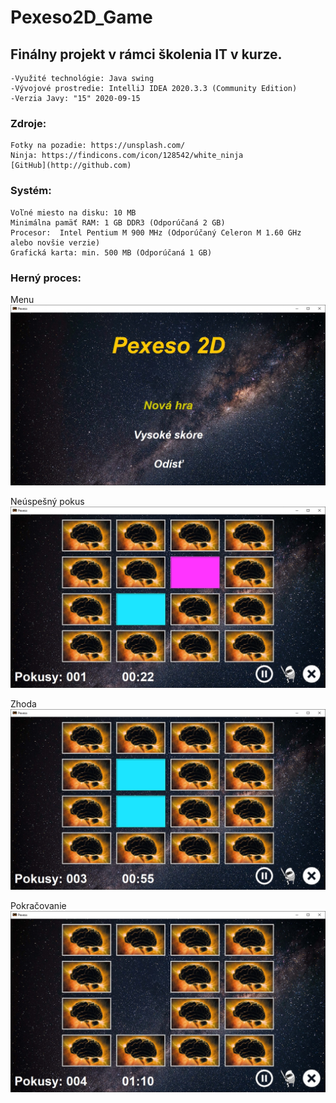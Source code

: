 # Pexeso2D_Game

## Finálny projekt v rámci školenia IT v kurze. 
    -Využité technológie: Java swing
    -Vývojové prostredie: IntelliJ IDEA 2020.3.3 (Community Edition)
    -Verzia Javy: "15" 2020-09-15

### Zdroje:
    Fotky na pozadie: https://unsplash.com/ 
    Ninja: https://findicons.com/icon/128542/white_ninja
    [GitHub](http://github.com)
    
### Systém:
    Voľné miesto na disku: 10 MB
    Minimálna pamäť RAM: 1 GB DDR3 (Odporúčaná 2 GB)
    Procesor:  Intel Pentium M 900 MHz (Odporúčaný Celeron M 1.60 GHz alebo novšie verzie)
    Grafická karta: min. 500 MB (Odporúčaná 1 GB) 


### Herný proces:

Menu
![1](https://github.com/pluhi92/Pexeso2D_Game/blob/master/src/resources/images/Menu.jpg)

Neúspešný pokus
![2](https://github.com/pluhi92/Pexeso2D_Game/blob/master/src/resources/images/Game.jpg)

Zhoda
![3](https://github.com/pluhi92/Pexeso2D_Game/blob/master/src/resources/images/Game1.jpg)

Pokračovanie
![4](https://github.com/pluhi92/Pexeso2D_Game/blob/master/src/resources/images/Game2.jpg)


